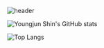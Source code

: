 <!--
**shindudwns/shindudwns** is a ✨ _special_ ✨ repository because its `README.md` (this file) appears on your GitHub profile.

Here are some ideas to get you started:

- 🔭 I’m currently working on ...
- 🌱 I’m currently learning ...
- 👯 I’m looking to collaborate on ...
- 🤔 I’m looking for help with ...
- 💬 Ask me about ...
- 📫 How to reach me: ...
- 😄 Pronouns: ...
- ⚡ Fun fact: ...
-->
![header](https://capsule-render.vercel.app/api?type=waving&color=gradient&height=300&section=header&text=Welcome!!&desc=It's%20Youngjun%20Shin's%20GitHub%20💻&fontSize=80&descSize=25&fontAlignY=35&fontAlign=30&descAlign=25&descAlignY=55)

![Youngjun Shin's GitHub stats](https://github-readme-stats.vercel.app/api?username=shindudwns&show_icons=true&theme=transparent&)

![Top Langs](https://github-readme-stats.vercel.app/api/top-langs/?username=shindudwns&layout=compact)

<!--[![Solved.ac Profile](http://mazassumnida.wtf/api/generate_badge?boj=shindudwns)](https://solved.ac/shindudwns)-->
